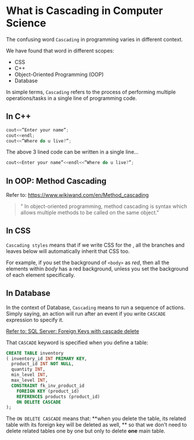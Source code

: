 # What is Cascading in Computer Science

The confusing word `Cascading` in programming varies in different context.

We have found that word in different scopes:
- CSS
- C++
- Object-Oriented Programming (OOP)
- Database

In simple terms, `Cascading` refers to the process of performing multiple operations/tasks in a single line of programming code.


## In C++

```c++
cout<<”Enter your name”;
cout<<endl;
cout<<”Where do u live?”;
```

The above 3 lined code can be written in a single line…
```c++
cout<<Enter your name”<<endl<<”Where do u live?”;
```


## In OOP: Method Cascading

Refer to: https://www.wikiwand.com/en/Method_cascading

> " In object-oriented programming, method cascading is syntax which allows multiple methods to be called on the same object."



## In CSS

`Cascading styles` means that if we write CSS for the <body>, all the branches and leaves below will automatically inherit that CSS too.

For example, if you set the background of `<body>` as _red_, then all the elements within _body_ has a red background, unless you set the background of each element specifically.



## In Database

In the context of Database, `Cascading` means to run a sequence of actions.
Simply saying, an action will run after an event if you write `CASCADE` expression to specify it.

[Refer to: SQL Server: Foreign Keys with cascade delete](https://www.techonthenet.com/sql_server/foreign_keys/foreign_delete.php)

That `CASCADE` keyword is specified when you define a table:
```sql
CREATE TABLE inventory
( inventory_id INT PRIMARY KEY,
  product_id INT NOT NULL,
  quantity INT,
  min_level INT,
  max_level INT,
  CONSTRAINT fk_inv_product_id
    FOREIGN KEY (product_id)
    REFERENCES products (product_id)
    ON DELETE CASCADE
);
```

The `ON DELETE CASCADE` means that: **when you delete the table, its related table with its foreign key will be deleted as well, ** so that we don't need to delete related tables one by one but only to delete **one** main table.

